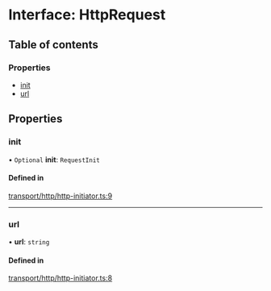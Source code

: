 # Interface: HttpRequest

## Table of contents

### Properties

- [init](HttpRequest.md#init)
- [url](HttpRequest.md#url)

## Properties

### init

• `Optional` **init**: `RequestInit`

#### Defined in

[transport/http/http-initiator.ts:9](https://gitlab.com/i3-market/code/wp3/t3.2/i3m-wallet-monorepo/-/blob/f97c6ca/packages/wallet-protocol/src/ts/transport/http/http-initiator.ts#L9)

___

### url

• **url**: `string`

#### Defined in

[transport/http/http-initiator.ts:8](https://gitlab.com/i3-market/code/wp3/t3.2/i3m-wallet-monorepo/-/blob/f97c6ca/packages/wallet-protocol/src/ts/transport/http/http-initiator.ts#L8)

